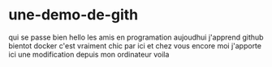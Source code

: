 # une-demo-de-gith
qui se passe bien 
hello les amis en programation aujoudhui j'apprend github bientot docker c'est vraiment chic par ici et chez vous
encore moi j'apporte ici une modification depuis mon ordinateur voila

